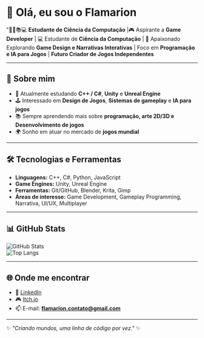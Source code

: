 # 👋 Olá, eu sou o Flamarion  

"👨‍🦳📚💻 **Estudante de Ciência da Computação** |🎮 Aspirante a **Game Developer** | 💻 Estudante de **Ciência da Computação** | 🎨 Apaixonado Explorando **Game Design e Narrativas Interativas** | Foco em  **Programação e IA para Jogos** | **Futuro Criador de Jogos Independentes**

---

## 🚀 Sobre mim  
- 🌱 Atualmente estudando **C++ / C#**, **Unity** e **Unreal Engine**  
- 🕹️ Interessado em **Design de Jogos**, **Sistemas de gameplay** e **IA para jogos**  
- 📚 Sempre aprendendo mais sobre **programação, arte 2D/3D e Desenvolvimento de jogos**  
- 🌍 Sonho em atuar no mercado de **jogos mundial**  

---

## 🛠️ Tecnologias e Ferramentas  
- **Linguagens:** C++, C#, Python, JavaScript  
- **Game Engines:** Unity, Unreal Engine  
- **Ferramentas:** Git/GitHub, Blender, Krita, Gimp 
- **Áreas de interesse:** Game Development, Gameplay Programming, Narrativa, UI/UX, Multiplayer  

---

## 📊 GitHub Stats  
![GitHub Stats](https://github-readme-stats.vercel.app/api?username=Flamarion-Anjos&show_icons=true&theme=radical)  
![Top Langs](https://github-readme-stats.vercel.app/api/top-langs/?username=Flamarion-Anjos&layout=compact&theme=radical)  

---

## 🌐 Onde me encontrar  
- 💼 [LinkedIn](https://www.linkedin.com/in/flamapro/)
- 🎮 [Itch.io](https://flamarion-anjos.itch.io/)  
- 📫 E-mail: **flamarion.contato@gmail.com**  

---

✨ _"Criando mundos, uma linha de código por vez."_ ✨  
